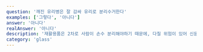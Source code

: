 ```yaml
---
question: '깨진 유리병은 잘 감싸 유리로 분리수거한다'
examples: ['그렇다', '아니다']
answer: '아니다'
realAnswer: '아니다'
description: '재활용품은 2차로 사람이 손수 분리해야하기 때문에, 다칠 위험이 있어 신문지로 감싸 일반쓰레기로 배출해야 합니다.'
category: 'glass'
---
```

